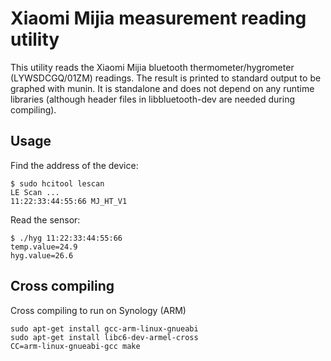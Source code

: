 # Xiaomi Mijia measurement reading utility
This utility reads the Xiaomi Mijia bluetooth thermometer/hygrometer (LYWSDCGQ/01ZM) readings. The result is printed to standard output to be graphed with munin. It is standalone and does not depend on any runtime libraries (although header files in libbluetooth-dev are needed during compiling).

## Usage
Find the address of the device:
```
$ sudo hcitool lescan
LE Scan ...
11:22:33:44:55:66 MJ_HT_V1
```

Read the sensor:
```
$ ./hyg 11:22:33:44:55:66
temp.value=24.9
hyg.value=26.6
```

## Cross compiling
Cross compiling to run on Synology (ARM)
```
sudo apt-get install gcc-arm-linux-gnueabi
sudo apt-get install libc6-dev-armel-cross
CC=arm-linux-gnueabi-gcc make
```
